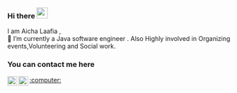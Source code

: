 
<!--
**alaafia/alaafia** is a ✨ _special_ ✨ repository because its `README.md` (this file) appears on your GitHub profile.

Here are some ideas to get you started:

- 🔭 I’m currently working on ...
- 🌱 I’m currently learning ...
- 👯 I’m looking to collaborate on ...
- 🤔 I’m looking for help with ...
- 💬 Ask me about ...
- 📫 How to reach me: ...
- 😄 Pronouns: ...
- ⚡ Fun fact: ...
-->

### Hi there <img src="https://media.giphy.com/media/hvRJCLFzcasrR4ia7z/giphy.gif" width="25px">

I am Aicha Laafia ,
</br>
🔭 I’m currently a Java software engineer  .
Also Highly involved in Organizing events,Volunteering and Social work.

### You can contact me here
<a href="https://twitter.com/AichaLaafia">
  <img align="left" alt="Aicha Laafia | Twitter" width="22px" src="https://raw.githubusercontent.com/peterthehan/peterthehan/master/assets/twitter.svg" />
</a>
<a href="https://www.linkedin.com/in/aicha-laafia-0266a6126/">
  <img align="left" alt="Aicha Laafia LinkedIN" width="22px" src="https://raw.githubusercontent.com/peterthehan/peterthehan/master/assets/linkedin.svg" />
</a>
<a href="https://aichalaafia.me/">:computer:
</a>


</br>
</br>







